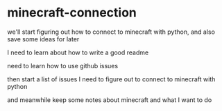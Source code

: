 # minecraft-connection
we'll start figuring out how to connect to minecraft with python, and also save some ideas for later

I need to learn about how to write a good readme

need to learn how to use github issues

then start a list of issues I need to figure out to connect to minecraft with python

and meanwhile keep some notes about minecraft and what I want to do
